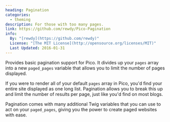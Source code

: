 ```yaml
---
heading: Pagination
categories:
  - theming
description: For those with too many pages.
link: https://github.com/rewdy/Pico-Pagination
info:
  By: "[rewdy](https://github.com/rewdy)"
  License: "[The MIT License](http://opensource.org/licenses/MIT)"
  Last Updated: 2016-01-31
---
```


Provides basic pagination support for Pico.  It divides up your `pages` array into a new `paged_pages` variable that allows you to limit the number of pages displayed.

If you were to render all of your default `pages` array in Pico, you'd find your entire site displayed as one long list.  Pagination allows you to break this up and limit the number of results per page, just like you'd find on most blogs.

Pagination comes with many additional Twig variables that you can use to act on your `paged_pages`, giving you the power to create paged websites with ease.
